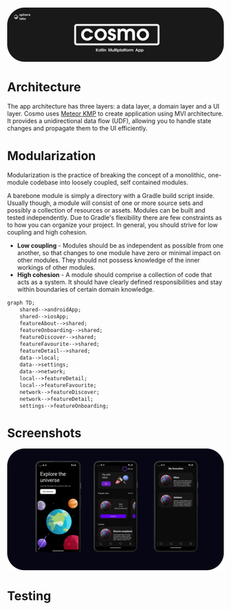 <p align="center">
  <a href="https://github.com/getspherelabs/meteor"><img  alt="Meteor Banner" src="https://github.com/getspherelabs/cosmo-kmp/blob/main/docs/imgs/banner_cosmo_kmp(rounded).png?raw=true"/></a> <br>
</p>

# Architecture
The app architecture has three layers: a data layer, a domain layer and a UI layer. Cosmo uses [Meteor KMP](https://github.com/getspherelabs/meteor-kmp) to create application using MVI architecture. It provides a unidirectional data flow (UDF), allowing you to handle state changes and propagate them to the UI efficiently.

# Modularization
Modularization is the practice of breaking the concept of a monolithic, one-module codebase into loosely coupled, self contained modules.

A barebone module is simply a directory with a Gradle build script inside. Usually though, a module will consist of one or more source sets and possibly a collection of resources or assets. Modules can be built and tested independently. Due to Gradle's flexibility there are few constraints as to how you can organize your project. In general, you should strive for low coupling and high cohesion.

- **Low coupling** - Modules should be as independent as possible from one another, so that changes to one module have zero or minimal impact on other modules. They should not possess knowledge of the inner workings of other modules.
- **High cohesion** - A module should comprise a collection of code that acts as a system. It should have clearly defined responsibilities and stay within boundaries of certain domain knowledge.

```mermaid
graph TD;
    shared-->androidApp;
    shared-->iosApp;
    featureAbout-->shared;
    featureOnboarding-->shared;
    featureDiscover-->shared;
    featureFavourite-->shared;
    featureDetail-->shared;
    data-->local;
    data-->settings;
    data-->network;
    local-->featureDetail;
    local-->featureFavourite;
    network-->featureDiscover;
    network-->featureDetail;
    settings-->featureOnboarding;
```

# Screenshots

<p align="center">
  <a href="https://github.com/getspherelabs/meteor"><img  alt="Meteor Banner" src="https://github.com/getspherelabs/cosmo-kmp/blob/main/docs/imgs/screenshots(rounded).png?raw=true"/></a> <br>
</p>
  
# Testing
